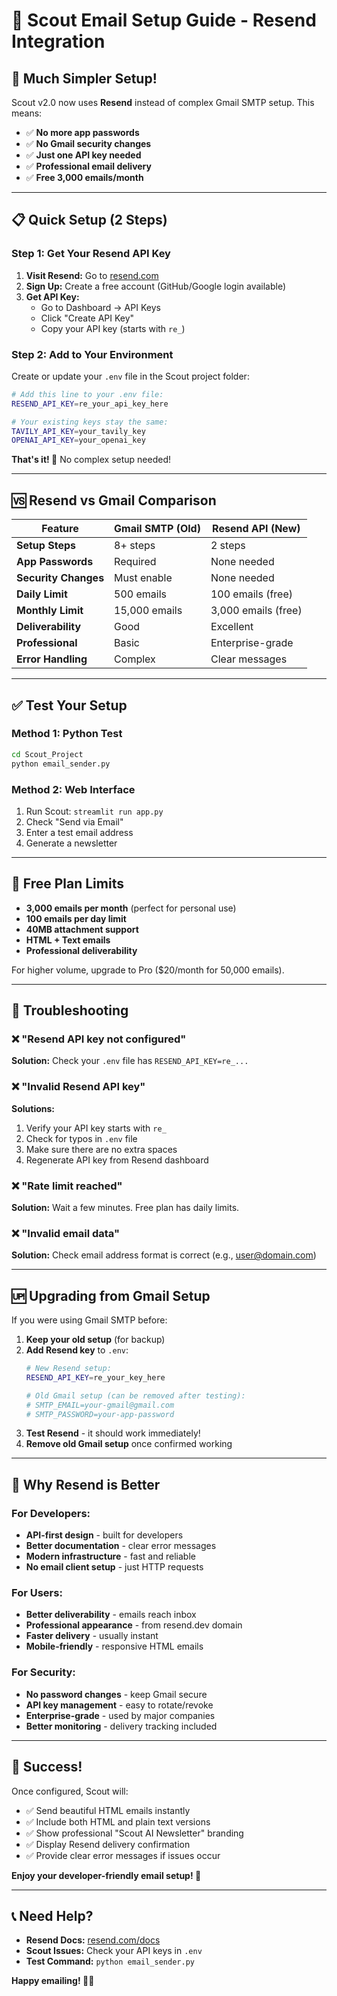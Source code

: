 # 📧 Scout Email Setup Guide - Resend Integration

## 🎉 **Much Simpler Setup!**
Scout v2.0 now uses **Resend** instead of complex Gmail SMTP setup. This means:
- ✅ **No more app passwords**
- ✅ **No Gmail security changes**  
- ✅ **Just one API key needed**
- ✅ **Professional email delivery**
- ✅ **Free 3,000 emails/month**

---

## 📋 **Quick Setup (2 Steps)**

### **Step 1: Get Your Resend API Key**

1. **Visit Resend:** Go to [resend.com](https://resend.com)
2. **Sign Up:** Create a free account (GitHub/Google login available)
3. **Get API Key:** 
   - Go to Dashboard → API Keys
   - Click "Create API Key"
   - Copy your API key (starts with `re_`)

### **Step 2: Add to Your Environment**

Create or update your `.env` file in the Scout project folder:

```bash
# Add this line to your .env file:
RESEND_API_KEY=re_your_api_key_here

# Your existing keys stay the same:
TAVILY_API_KEY=your_tavily_key
OPENAI_API_KEY=your_openai_key
```

**That's it! 🎉** No complex setup needed!

---

## 🆚 **Resend vs Gmail Comparison**

| Feature | Gmail SMTP (Old) | Resend API (New) |
|---------|------------------|------------------|
| **Setup Steps** | 8+ steps | 2 steps |
| **App Passwords** | Required | None needed |
| **Security Changes** | Must enable | None needed |
| **Daily Limit** | 500 emails | 100 emails (free) |
| **Monthly Limit** | 15,000 emails | 3,000 emails (free) |
| **Deliverability** | Good | Excellent |
| **Professional** | Basic | Enterprise-grade |
| **Error Handling** | Complex | Clear messages |

---

## ✅ **Test Your Setup**

### **Method 1: Python Test**
```bash
cd Scout_Project
python email_sender.py
```

### **Method 2: Web Interface**
1. Run Scout: `streamlit run app.py`
2. Check "Send via Email"
3. Enter a test email address
4. Generate a newsletter

---

## 🎯 **Free Plan Limits**
- **3,000 emails per month** (perfect for personal use)
- **100 emails per day limit**
- **40MB attachment support**
- **HTML + Text emails**
- **Professional deliverability**

For higher volume, upgrade to Pro ($20/month for 50,000 emails).

---

## 🔧 **Troubleshooting**

### ❌ **"Resend API key not configured"**
**Solution:** Check your `.env` file has `RESEND_API_KEY=re_...`

### ❌ **"Invalid Resend API key"**
**Solutions:**
1. Verify your API key starts with `re_`
2. Check for typos in `.env` file
3. Make sure there are no extra spaces
4. Regenerate API key from Resend dashboard

### ❌ **"Rate limit reached"**
**Solution:** Wait a few minutes. Free plan has daily limits.

### ❌ **"Invalid email data"**
**Solution:** Check email address format is correct (e.g., user@domain.com)

---

## 🆙 **Upgrading from Gmail Setup**

If you were using Gmail SMTP before:

1. **Keep your old setup** (for backup)
2. **Add Resend key** to `.env`:
   ```bash
   # New Resend setup:
   RESEND_API_KEY=re_your_key_here
   
   # Old Gmail setup (can be removed after testing):
   # SMTP_EMAIL=your-gmail@gmail.com
   # SMTP_PASSWORD=your-app-password
   ```
3. **Test Resend** - it should work immediately!
4. **Remove old Gmail setup** once confirmed working

---

## 🌟 **Why Resend is Better**

### **For Developers:**
- **API-first design** - built for developers
- **Better documentation** - clear error messages
- **Modern infrastructure** - fast and reliable
- **No email client setup** - just HTTP requests

### **For Users:**
- **Better deliverability** - emails reach inbox
- **Professional appearance** - from resend.dev domain
- **Faster delivery** - usually instant
- **Mobile-friendly** - responsive HTML emails

### **For Security:**
- **No password changes** - keep Gmail secure
- **API key management** - easy to rotate/revoke
- **Enterprise-grade** - used by major companies
- **Better monitoring** - delivery tracking included

---

## 🎉 **Success!**

Once configured, Scout will:
- ✅ Send beautiful HTML emails instantly
- ✅ Include both HTML and plain text versions
- ✅ Show professional "Scout AI Newsletter" branding
- ✅ Display Resend delivery confirmation
- ✅ Provide clear error messages if issues occur

**Enjoy your developer-friendly email setup! 🚀**

---

## 📞 **Need Help?**

- **Resend Docs:** [resend.com/docs](https://resend.com/docs)
- **Scout Issues:** Check your API keys in `.env`
- **Test Command:** `python email_sender.py`

**Happy emailing! 📧✨** 